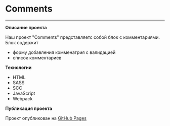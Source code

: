 # Comments

---

**Описание проекта**

Наш проект "Comments" представляетс собой блок с комментариями.
Блок содержит

- форму добавления комменатрия с валидацией
- список комментариев

**Технологии**

- HTML
- SASS
- SCC
- JavaScript
- Webpack

**Публикация проекта**

Проект опубликован на [GitHub Pages](https://mmsnegova.github.io/comments/)
